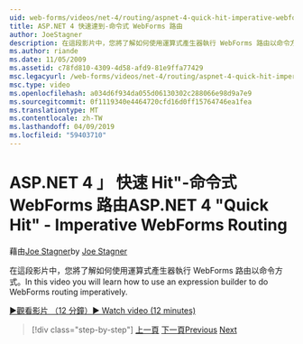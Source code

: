 ```yaml
---
uid: web-forms/videos/net-4/routing/aspnet-4-quick-hit-imperative-webforms-routing
title: ASP.NET 4 快速達到-命令式 WebForms 路由
author: JoeStagner
description: 在這段影片中，您將了解如何使用運算式產生器執行 WebForms 路由以命令方式。
ms.author: riande
ms.date: 11/05/2009
ms.assetid: c78fd810-4309-4d58-afd9-81e9ffa77429
msc.legacyurl: /web-forms/videos/net-4/routing/aspnet-4-quick-hit-imperative-webforms-routing
msc.type: video
ms.openlocfilehash: a034d6f934da055d06130302c288066e98d9a7e9
ms.sourcegitcommit: 0f1119340e4464720cfd16d0ff15764746ea1fea
ms.translationtype: MT
ms.contentlocale: zh-TW
ms.lasthandoff: 04/09/2019
ms.locfileid: "59403710"
---
```

# <a name="aspnet-4-quick-hit---imperative-webforms-routing"></a><span data-ttu-id="2a0a5-103">ASP.NET 4 」 快速 Hit"-命令式 WebForms 路由</span><span class="sxs-lookup"><span data-stu-id="2a0a5-103">ASP.NET 4 "Quick Hit" - Imperative WebForms Routing</span></span>

<span data-ttu-id="2a0a5-104">藉由[Joe Stagner](https://github.com/JoeStagner)</span><span class="sxs-lookup"><span data-stu-id="2a0a5-104">by [Joe Stagner](https://github.com/JoeStagner)</span></span>

<span data-ttu-id="2a0a5-105">在這段影片中，您將了解如何使用運算式產生器執行 WebForms 路由以命令方式。</span><span class="sxs-lookup"><span data-stu-id="2a0a5-105">In this video you will learn how to use an expression builder to do WebForms routing imperatively.</span></span> 

[<span data-ttu-id="2a0a5-106">&#9654;觀看影片 （12 分鐘）</span><span class="sxs-lookup"><span data-stu-id="2a0a5-106">&#9654; Watch video (12 minutes)</span></span>](https://channel9.msdn.com/Blogs/ASP-NET-Site-Videos/aspnet-4-quick-hit-imperative-webforms-routing)

> [!div class="step-by-step"]
> <span data-ttu-id="2a0a5-107">[上一頁](aspnet-4-quick-hit-permanent-redirect.md)
> [下一頁](aspnet-4-quick-hit-declarative-webforms-routing.md)</span><span class="sxs-lookup"><span data-stu-id="2a0a5-107">[Previous](aspnet-4-quick-hit-permanent-redirect.md)
[Next](aspnet-4-quick-hit-declarative-webforms-routing.md)</span></span>
